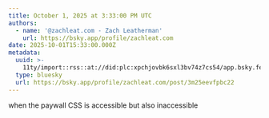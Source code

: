 ```yaml
---
title: October 1, 2025 at 3:33:00 PM UTC
authors:
  - name: '@zachleat.com - Zach Leatherman'
    url: https://bsky.app/profile/zachleat.com
date: 2025-10-01T15:33:00.000Z
metadata:
  uuid: >-
    11ty/import::rss::at://did:plc:xpchjovbk6sxl3bv74z7cs54/app.bsky.feed.post/3m25eevfpbc22
  type: bluesky
  url: https://bsky.app/profile/zachleat.com/post/3m25eevfpbc22
---
```

when the paywall CSS is accessible but also inaccessible